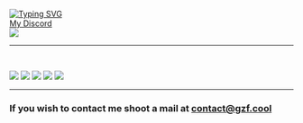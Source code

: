 <!-- # Hi there, I'm [gzf!](https://portfolio.gzf.cool) 👋  -->

[![Typing SVG](https://readme-typing-svg.herokuapp.com/?duration=4000&lines=Hello+there%2C+I%27m+gzf)](https://discord.com/users/935053416877666304)
<br>
[My Discord](https://discord.com/users/935053416877666304)
<br>
![](https://dcbadge.vercel.app/api/shield/935053416877666304)
<br>
<hr>
<br>

![](http://github-profile-summary-cards.vercel.app/api/cards/profile-details?username=Argzf&theme=discord_old_blurple)
![](http://github-profile-summary-cards.vercel.app/api/cards/repos-per-language?username=Argzf&theme=discord_old_blurple)
![](http://github-profile-summary-cards.vercel.app/api/cards/most-commit-language?username=Argzf&theme=discord_old_blurple)
![](http://github-profile-summary-cards.vercel.app/api/cards/stats?username=Argzf&theme=discord_old_blurple)
![](http://github-profile-summary-cards.vercel.app/api/cards/productive-time?username=Argzf&theme=discord_old_blurple&utcOffset=3)

<hr>

### If you wish to contact me shoot a mail at [contact@gzf.cool](mailto:contact@gzf.cool)
<!--
This is a ✨ _special_ ✨ repository because its `README.md` (this file) appears on your GitHub profile.

Here are some ideas to get you started:

- 🔭 I’m currently working on life
- 🌱 I’m currently learning how to breathe
- 👯 I’m looking to collaborate on nothing
- 🤔 I’m looking for help with touching grass
- 💬 Ask me about Nothing
- 📫 How to reach me: Discord/email
- 😄 Pronouns: He/Him
- ⚡ Fun fact: I don't have one 😂
-->
